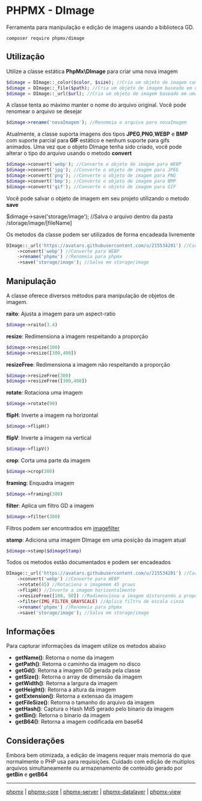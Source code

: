# PHPMX - DImage

Ferramenta para manipulação e edição de imagens usando a biblioteca GD.

    composer require phpmx/dimage

## Utilização

Utilize a classe estática **PhpMx\DImage** para criar uma nova imagem

```php
$dimage = DImage::_color($color, $size); //Cria um objeto de imagem com cor chapada
$dimage = DImage::_file($path); //Cria um objeto de imagem baseado em um arquivo de seu projeto
$dimage = DImage::_url($url); //Cria um objeto de imagem baseado em uma URL externa
```

A classe tenta ao máximo manter o nome do arquivo original. Você pode renomear o arquivo se desejar

```php
$dimage->rename('novaImagem'); //Renomeia o arquivo para novaImagem
```

Atualmente, a classe suporta imagens dos tipos **JPEG**,**PNG**,**WEBP** e **BMP** com suporte parcial para **GIF** estático e nenhum suporte para gifs animados.
Uma vez que o objeto DImage tenha sido criado, você pode alterar o tipo do arquivo usando o metodo **convert**

```php
$dimage->convert('webp'); //Converte o objeto de imagem para WEBP
$dimage->convert('jpg'); //Converte o objeto de imagem para JPEG
$dimage->convert('png'); //Converte o objeto de imagem para PNG
$dimage->convert('bmp'); //Converte o objeto de imagem para BMP
$dimage->convert('gif'); //Converte o objeto de imagem para GIF
```

Você pode salvar o objeto de imagem em seu projeto utilizando o metodo **save**

$dimage->save('storage/image'); //Salva o arquivo dentro da pasta /storage/image/[fileName]

Os metodos da classe podem ser utilizados de forma encadeada livremente

```php
DImage::_url('https://avatars.githubusercontent.com/u/215534201') //Carrega a logo do PHPMX
    ->convert('webp') //Converte para WEBP
    ->rename('phpmx') //Renomeia para phpmx
    ->save('storage/image'); //Salva em storage/image
```

## Manipulação

A classe oferece diversos métodos para manipulação de objetos de imagem.

**raito**: Ajusta a imagem para um aspect-ratio

```php
$dimage->raito(3.4)
```

**resize**: Redimensiona a imagem respeitando a proporção

```php
$dimage->resize(300)
$dimage->resize([300,400])
```

**resizeFree**: Redimensiona a imagem não respeitando a proporção

```php
$dimage->resizeFree(300)
$dimage->resizeFree([300,400])
```

**rotate**: Rotaciona uma imagem

```php
$dimage->rotate(90)
```

**flipH**: Inverte a imagem na horizontal

```php
$dimage->flipH()
```

**flipV**: Inverte a imagem na vertical

```php
$dimage->flipV()
```

**crop**: Corta uma parte da imagem

```php
$dimage->crop(300)
```

**framing**: Enquadra imagem

```php
$dimage->framing(300)
```

**filter**: Aplica um filtro GD a imagem

```php
$dimage->filter(300)
```

Filtros podem ser encontrados em [imagefilter](https://www.php.net/imagefilter)

**stamp**: Adiciona uma imagem DImage em uma posição da imagem atual

```php
$dimage->stamp($dimageStamp)
```

Todos os metodos estão documentados e podem ser encadeados

```php
DImage::_url('https://avatars.githubusercontent.com/u/215534201') //Carrega a logo do PHPMX
    ->convert('webp') //Converte para WEBP
    ->rotate(45) //Rotaciona a imagemem 45 graus
    ->flipH() //Inverte a imagem horizontalmente
    ->resizeFree([100, 50]) //Redimenciona a imagem distorcendo a proporção
    ->filter(IMG_FILTER_GRAYSCALE) //Aplica filtro de escala cinza
    ->rename('phpmx') //Renomeia para phpmx
    ->save('storage/image'); //Salva em storage/image
```

## Informações

Para capturar informações da imagem utilize os metodos abaixo

- **getName()**: Retorna o nome da imagem
- **getPath()**: Retorna o caminho da imagem no disco
- **getGd()**: Retorna a imagem GD gerada pela classe
- **getSize()**: Retorna o array de dimensão da imagem
- **getWidth()**: Retorna a largura da imagem
- **getHeight()**: Retorna a altura da imagem
- **getExtension()**: Retorna a extensao da imagem
- **getFileSize()**: Retorna o tamanho do arquivo da imagem
- **getHash()**: Captura o Hash Md5 gerado pelo binario da imagem
- **getBin()**: Retorna o binario da imagem
- **getB64()**: Retorna a imagem codificada em base64

## Considerações

Embora bem otimizada, a edição de imagens requer mais memoria do que normalmente o PHP usa para requisições. Cuidado com edição de muitiplos arquivos simultaneamente ou armazenamento de conteúdo gerado por **getBin** e **getB64**

---

[phpmx](https://github.com/php-mx) | [phpmx-core](https://github.com/php-mx/phpmx-core) | [phpmx-server](https://github.com/php-mx/phpmx-server) | [phpmx-datalayer](https://github.com/php-mx/phpmx-datalayer) | [phpmx-view](https://github.com/php-mx/phpmx-view)
